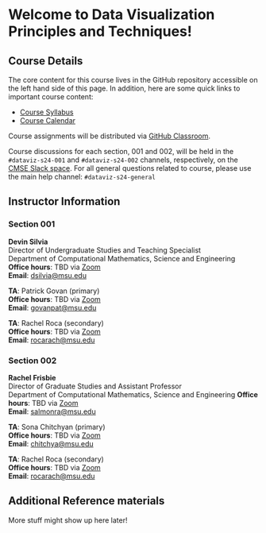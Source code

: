 # Welcome to Data Visualization Principles and Techniques!

## Course Details

The core content for this course lives in the GitHub repository accessible
on the left hand side of this page. In addition, here are some quick links
to important course content:

* [Course Syllabus](UPDATETHISURL)
* [Course Calendar](UPDATETHISURL)

Course assignments will be distributed via
[GitHub Classroom](https://classroom.github.com/).

Course discussions for each section, 001 and 002, will be held in the `#dataviz-s24-001` and `#dataviz-s24-002` channels, respectively, on the
[CMSE Slack space](https://cmse-courses.slack.com). For all general questions related to course, please use the main help channel: `#dataviz-s24-general`

## Instructor Information

### Section 001
**Devin Silvia**  
Director of Undergraduate Studies and Teaching Specialist  
Department of Computational Mathematics, Science and Engineering  
**Office hours**: TBD via [Zoom](UPDATETHISURL)  
**Email**: [dsilvia@msu.edu](mailto:dsilvia@msu.edu)  

**TA**: Patrick Govan (primary)    
**Office hours**: TBD via [Zoom](UPDATETHISURL)   
**Email**: [govanpat@msu.edu](mailto:govanpat@msu.edu)

**TA**: Rachel Roca (secondary)    
**Office hours**: TBD via [Zoom](UPDATETHISURL)   
**Email**: [rocarach@msu.edu](mailto:rocarach@msu.edu)

### Section 002
**Rachel Frisbie**  
Director of Graduate Studies and Assistant Professor  
Department of Computational Mathematics, Science and Engineering 
**Office hours**: TBD via [Zoom](UPDATETHISURL)   
**Email**: [salmonra@msu.edu](mailto:salmonra@msu.edu)   

**TA**: Sona Chitchyan (primary)  
**Office hours**: TBD via [Zoom](UPDATETHISURL)     
**Email**: [chitchya@msu.edu](mailto:chitchya@msu.edu)  

**TA**: Rachel Roca (secondary)  
**Office hours**: TBD via [Zoom](UPDATETHISURL)  
**Email**: [rocarach@msu.edu](mailto:rocarach@msu.edu)  


## Additional Reference materials

More stuff might show up here later!
